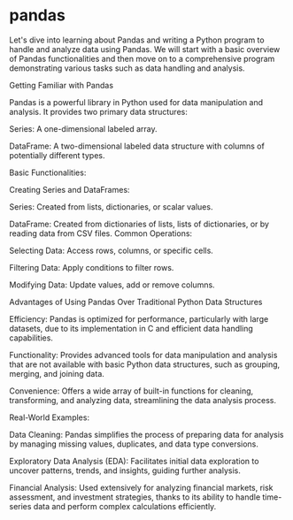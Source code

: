 # pandas

Let's dive into learning about Pandas and writing a Python program to handle and analyze data using Pandas. We will start with a basic overview of Pandas functionalities and then move on to a comprehensive program demonstrating various tasks such as data handling and analysis.

Getting Familiar with Pandas

Pandas is a powerful library in Python used for data manipulation and analysis. It provides two primary data structures:

Series: A one-dimensional labeled array.

DataFrame: A two-dimensional labeled data structure with columns of potentially different types.

Basic Functionalities:

Creating Series and DataFrames:

Series: Created from lists, dictionaries, or scalar values.

DataFrame: Created from dictionaries of lists, lists of dictionaries, or by reading data from CSV files.
Common Operations:

Selecting Data: Access rows, columns, or specific cells.

Filtering Data: Apply conditions to filter rows.

Modifying Data: Update values, add or remove columns.

Advantages of Using Pandas Over Traditional Python Data Structures

Efficiency: Pandas is optimized for performance, particularly with large datasets, due to its implementation in C and efficient data handling capabilities.

Functionality: Provides advanced tools for data manipulation and analysis that are not available with basic Python data structures, such as grouping, merging, and joining data.

Convenience: Offers a wide array of built-in functions for cleaning, transforming, and analyzing data, streamlining the data analysis process.

Real-World Examples:

Data Cleaning: Pandas simplifies the process of preparing data for analysis by managing missing values, duplicates, and data type conversions.

Exploratory Data Analysis (EDA): Facilitates initial data exploration to uncover patterns, trends, and insights, guiding further analysis.

Financial Analysis: Used extensively for analyzing financial markets, risk assessment, and investment strategies, thanks to its ability to handle time-series data and perform complex calculations efficiently.
